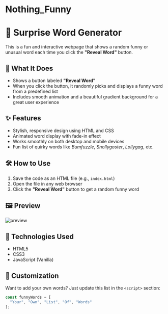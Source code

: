 # Nothing_Funny
# 🎉 Surprise Word Generator

This is a fun and interactive webpage that shows a random funny or unusual word each time you click the **"Reveal Word"** button.

## 🚀 What It Does

- Shows a button labeled **"Reveal Word"**
- When you click the button, it randomly picks and displays a funny word from a predefined list
- Includes smooth animation and a beautiful gradient background for a great user experience

## ✨ Features

- Stylish, responsive design using HTML and CSS
- Animated word display with fade-in effect
- Works smoothly on both desktop and mobile devices
- Fun list of quirky words like *Bumfuzzle*, *Snollygoster*, *Lollygag*, etc.

## 🛠 How to Use

1. Save the code as an HTML file (e.g., `index.html`)
2. Open the file in any web browser
3. Click the **"Reveal Word"** button to get a random funny word

## 🖼 Preview

![preview](https://via.placeholder.com/800x400?text=Surprise+Word+Generator+Preview)

## 📄 Technologies Used

- HTML5
- CSS3
- JavaScript (Vanilla)

## 📌 Customization

Want to add your own words? Just update this list in the `<script>` section:
```javascript
const funnyWords = [
  "Your", "Own", "List", "Of", "Words"
];
